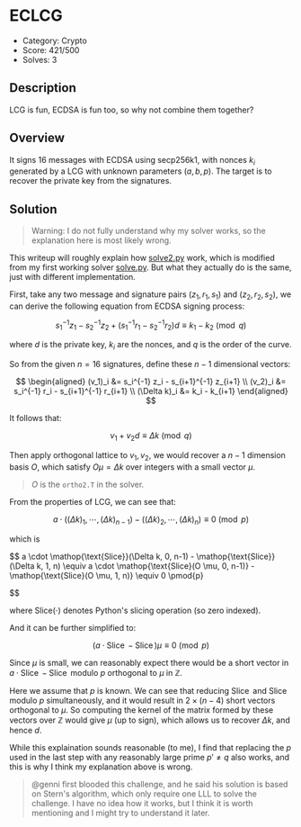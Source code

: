 # ECLCG

* Category: Crypto
* Score: 421/500
* Solves: 3

## Description

LCG is fun, ECDSA is fun too, so why not combine them together?

## Overview

It signs 16 messages with ECDSA using secp256k1, with nonces $k_i$ generated by a LCG with unknown parameters $(a,b,p)$. The target is to recover the private key from the signatures.

## Solution

> Warning: I do not fully understand why my solver works, so the explanation here is most likely wrong.

This writeup will roughly explain how [solve2.py](./solution/solve2.py) work, which is modified from my first working solver [solve.py](./solution/solve.py). But what they actually do is the same, just with different implementation.

First, take any two message and signature pairs $(z_1, r_1, s_1)$ and $(z_2, r_2, s_2)$, we can derive the following equation from ECDSA signing process:

$$
s_1^{-1} z_1 - s_2^{-1} z_2 + (s_1^{-1} r_1 - s_2^{-1} r_2) d \equiv k_1 - k_2 \pmod{q}
$$

where $d$ is the private key, $k_i$ are the nonces, and $q$ is the order of the curve.

So from the given $n=16$ signatures, define these $n-1$ dimensional vectors:

$$
\begin{aligned}
(v_1)_i &= s_i^{-1} z_i - s_{i+1}^{-1} z_{i+1} \\
(v_2)_i &= s_i^{-1} r_i - s_{i+1}^{-1} r_{i+1} \\
(\Delta k)_i &= k_i - k_{i+1}
\end{aligned}
$$

It follows that:

$$
v_1 + v_2 d \equiv \Delta k \pmod{q}
$$

Then apply orthogonal lattice to $v_1, v_2$, we would recover a $n-1$ dimension basis $O$, which satisfy $O \mu = \Delta k$ over integers with a small vector $\mu$.

> $O$ is the `ortho2.T` in the solver.

From the properties of LCG, we can see that:

$$
a \cdot ((\Delta k)_1, \cdots, (\Delta k)_{n-1}) - ((\Delta k)_2, \cdots, (\Delta k)_{n}) \equiv 0 \pmod{p}
$$

which is

$$
a \cdot \mathop{\text{Slice}}(\Delta k, 0, n-1) - \mathop{\text{Slice}}(\Delta k, 1, n) \equiv a \cdot \mathop{\text{Slice}(O \mu, 0, n-1)} - \mathop{\text{Slice}(O \mu, 1, n)} \equiv 0 \pmod{p}

$$

where $\mathop{\text{Slice}}(\cdot)$ denotes Python's slicing operation (so zero indexed).

And it can be further simplified to:

$$
\left( a \cdot \mathop{\text{Slice}(O, 0, n-1)} - \mathop{\text{Slice}(O, 1, n)} \right) \mu \equiv 0 \pmod{p}
$$

Since $\mu$ is small, we can reasonably expect there would be a short vector in $a \cdot \mathop{\text{Slice}(O, 0, n-1)} - \mathop{\text{Slice}(O, 1, n)}$ modulo $p$ orthogonal to $\mu$ in $\mathbb{Z}$.

Here we assume that $p$ is known. We can see that reducing $\mathop{\text{Slice}(O, 0, n-1)}$ and $\mathop{\text{Slice}(O, 1, n)}$ modulo $p$ simultaneously, and it would result in $2 \times (n-4)$ short vectors orthogonal to $\mu$. So computing the kernel of the matrix formed by these vectors over $\mathbb{Z}$ would give $\mu$ (up to sign), which allows us to recover $\Delta k$, and hence $d$.

While this explaination sounds reasonable (to me), I find that replacing the $p$ used in the last step with any reasonably large prime $p' \neq q$ also works, and this is why I think my explanation above is wrong.

> @genni first blooded this challenge, and he said his solution is based on Stern's algorithm, which only require one LLL to solve the challenge. I have no idea how it works, but I think it is worth mentioning and I might try to understand it later.
